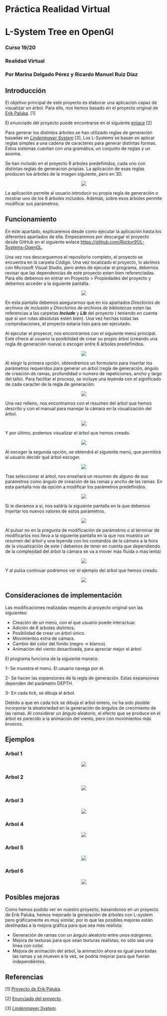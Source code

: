 # Práctica Realidad Virtual
# L-System Tree en OpenGl
### Curso 19/20
### Realidad Virtual
### Por Marina Delgado Pérez y Ricardo Manuel Ruiz Díaz

## Introducción
El objetivo principal de este proyecto es elaborar una aplicación capaz de visualizar un árbol. Para ello, nos hemos basado en el proyecto original de [ Erik Paluka](https://github.com/paluka/L-Systems-OpenGL).  [1]

El enunciado del proyecto puede encontrarse en el siguiente [ enlace](https://github.com/jcarpio/rv1920/blob/master/proyecto_rv1920.md) [2]

Para generar los distintos árboles se han utilizado reglas de generación basadas en [ _Lindenmayer System_](https://en.wikipedia.org/wiki/L-system) [3]. Los L-Systems se basan en aplicar reglas simples a una cadena de caracteres para generar distintas formas. Estos sistemas cuentan con una gramática, un conjunto de reglas y un axioma.

Se han incluido en el proyecto 6 árboles predefinidos, cada uno con distintas reglas de generacion propias. La aplicación de esas reglas producen los árboles de la imagen siguiente, pero en 3D.

<p align="center">
  <img src="./Otros/Imagenes/arboles.jpg">
</p>

La aplicación permite al usuario introducir su propia regla de generación o mostrar uno de los 6 árboles incluidos. Además, sobre esos árboles permite modificar sus parámetros.



## Funcionamiento
En este apartado, explicaremos desde como ejecutar la aplicación hasta los diferentes apartados de ella.
Empezaremos por descargar el proyecto desde GitHub en el siguiente enlace https://github.com/Riickyr91/L-Systems-OpenGL.

Una vez nos descarguemos el repositorio completo, el proyecto se encuentra en la carpeta _Código_. Una vez localizado el proyecto, lo abrimos con Microsoft Visual Studio, pero antes de ejecutar el programa, debemos revisar que las dependencias de este proyecto esten bien referenciadas. Para ello debemos en entrar en Proyecto > Propiedades del proyecto y debemos acceder a la siguiente pantalla.

<p align="center">
  <img src="./Otros/Imagenes/Configuracion.jpg">
</p>

En esta pantalla debemos asegurarnos que en los apartados _Directorios de archivos de inclusión_ y _Directorios de archivos de bibliotecas_ esten las referencias a las carpetas **_Include_** y **_Lib_** del proyecto ( teniendo en cuenta que si son rutas absolutas estén bien). Una vez hechas todas las comprobaciones, el proyecto estaría listo para ser ejecutado.

Al ejecutar el proyecot, nos encontramos con el siguiente menú principal. Este ofrece al usuario la posibilidad de crear su propio árbol (creando una regla de generación nueva) o escoger entre 6 árboles predefinidos.

<p align="center">
  <img src="./Otros/Imagenes/Menu.jpg">
</p>

Al elegir la primera opción, obtendremos un formulario para insertar los parámetros requeridos para generar un árbol (regla de generación, ángulo de creación de ramas, profundidad o numero de repeticiones, ancho y largo del tallo). Para facilitar el proceso, se incluye una leyenda con el significado de cada caracter de la regla de generación.

<p align="center">
  <img src="./Otros/Imagenes/InsertaRegla.jpg">
</p>    

Una vez relleno, nos encontramos con el resumen del árbol que hemos descrito y con el manual para manejar la cámara en la visualización del árbol.

<p align="center">
  <img src="./Otros/Imagenes/ResumenInserteRegla.jpg">
</p> 

Y por último, podemos visualizar el árbol que hemos creado.

<p align="center">
  <img src="./Otros/Imagenes/EjemploInsertaRegla.jpg">
</p> 

Al escoger la segunda opción, se obtendrá el siguiente menú, que permitirá al usuario decidir qué árbol escoger.

<p align="center">
  <img src="./Otros/Imagenes/EscogeArbol.jpg">
</p> 

Tras seleccionar el árbol, nos enseñará un resumen de alguno de sus parámetros como ángulo de creación de las ramas y ancho de las ramas. En esta pantalla nos da opción a modificar los parámetros predefinidos.

<p align="center">
  <img src="./Otros/Imagenes/ResumenEscogeArbol1.jpg">
</p> 

Si le dieramos a si, nos saldría la siguiente pantalla en la que debemos insertar los nuevos valores de estos parámetros.

<p align="center">
  <img src="./Otros/Imagenes/ModificaEscogeRegla.jpg">
</p> 

Al pulsar no en la pregunta de modificación de parámetros o al terminar de modificarlos nos lleva a la siguiente pantalla en la que nos muestra un resumen del árbol y una leyenda con los comandos de la cámara a la hora de la visualización de este ( debemos de tener en cuenta que dependiendo de la complejidad del árbol la cámara se va a mover más fluida o mas lenta)

<p align="center">
  <img src="./Otros/Imagenes/ResumenEscogeArbol2.jpg">
</p> 

Y al pulsa continuar podremos ver el ejemplo del árbol que hemos creado.

<p align="center">
  <img src="./Otros/Imagenes/EjemploEscogeRegla.jpg">
</p> 

## Consideraciones de implementación


Las modificaciones realizadas respecto al proyecto original son las siguientes:
-   Creación de un menú, con el que usuario puede interactuar.
-   Adición de 6 árboles distintos.
-   Posibilidad de crear un árbol único.
-   Movimientos extra de cámara.
-   Cambio del color del fondo (negro -> blanco).
-   Animación del viento desactivada, para apreciar mejor el árbol

El programa funciona de la siguiente manera:

1- Se muestra el menú. El usuario navega por él.

2- Se hacen las expansiones de la regla de generación. Estas expansiones dependen del parámetro DEPTH.

3- En cada tick, se dibuja el árbol. 

Debido a que en cada tick se dibuja el árbol entero, no ha sido posible incorporar la aleatoriedad en la generación de ángulos de crecimiento de las ramas. Al considerar un ángulo aleatorio, el efecto que se produce en el árbol es parecido a la animación del viento, pero con movimientos más bruscos.




## Ejemplos 


### Arbol 1

<p align="center">
  <img src="./Otros/Imagenes/Arbol1.jpg">
</p> 

### Arbol 2

<p align="center">
  <img src="./Otros/Imagenes/Arbol2.jpg">
</p> 

### Arbol 3

<p align="center">
  <img src="./Otros/Imagenes/Arbol3.jpg">
</p> 

### Arbol 4

<p align="center">
  <img src="./Otros/Imagenes/Arbol4.jpg">
</p> 

### Arbol 5

<p align="center">
  <img src="./Otros/Imagenes/Arbol5.jpg">
</p> 

### Arbol 6

<p align="center">
  <img src="./Otros/Imagenes/Arbol6.jpg">
</p> 

## Posibles mejoras
Como hemos podido ver en nuestro proyecto, basandonos en un proyecto de Erik Paluka, hemos mejorado la generación de árboles con L-system pero gráficamente es muy similar, por lo que las posibles mejoras están destinadas a la mejora gráfica para que sea más realista:
-   Generación de ramas con un ángulo aleatorio entre unos márgenes.
-   Mejora de texturas para que sean texturas realistas, no sólo sea una línea con color.
-   Mejora de animación del árbol, la animación ahora es igual para todas las ramas y se mueven a la vez, se podría mejorar para que fueran independientes.


## Referencias

[1] [ Proyecto de Erik Paluka](https://github.com/paluka/L-Systems-OpenGL).

[2] [ Enunciado del proyecto](https://github.com/jcarpio/rv1920/blob/master/proyecto_rv1920.md).

[3] [ _Lindenmayer System_](https://en.wikipedia.org/wiki/L-system).
